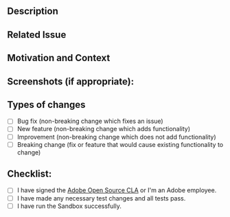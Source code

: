 <!--- The title above will be used as a bullet point in the release notes. -->
<!--- In general, start the title with a past tense verb (i.e. added, optimized, removed.) -->
<!--- For bug fixes, start with "fixed" (i.e. fixed an issue, fixed broken.) -->
<!--- For PRs that should not be included in the release notes, attach the label "ignore-for-release" -->

## Description

<!--- Describe your changes in detail -->

## Related Issue

<!--- This project only accepts pull requests related to open issues -->
<!--- If suggesting a new feature or change, please discuss it in an issue first -->
<!--- If fixing a bug, there should be an issue describing it with steps to reproduce -->
<!--- Please link to the issue here: -->

## Motivation and Context

<!--- Why is this change required? What problem does it solve? -->

## Screenshots (if appropriate):

## Types of changes

<!--- What types of changes does your code introduce? Put an `x` in all the boxes that apply: -->

- [ ] Bug fix (non-breaking change which fixes an issue)
- [ ] New feature (non-breaking change which adds functionality)
- [ ] Improvement (non-breaking change which does not add functionality)
- [ ] Breaking change (fix or feature that would cause existing functionality to change)

## Checklist:

<!--- Go over all the following points, and put an `x` in all the boxes that apply. -->
<!--- If you're unsure about any of these, don't hesitate to ask. We're here to help! -->

- [ ] I have signed the [Adobe Open Source CLA](https://opensource.adobe.com/cla.html) or I'm an Adobe employee.
- [ ] I have made any necessary test changes and all tests pass.
- [ ] I have run the Sandbox successfully.
